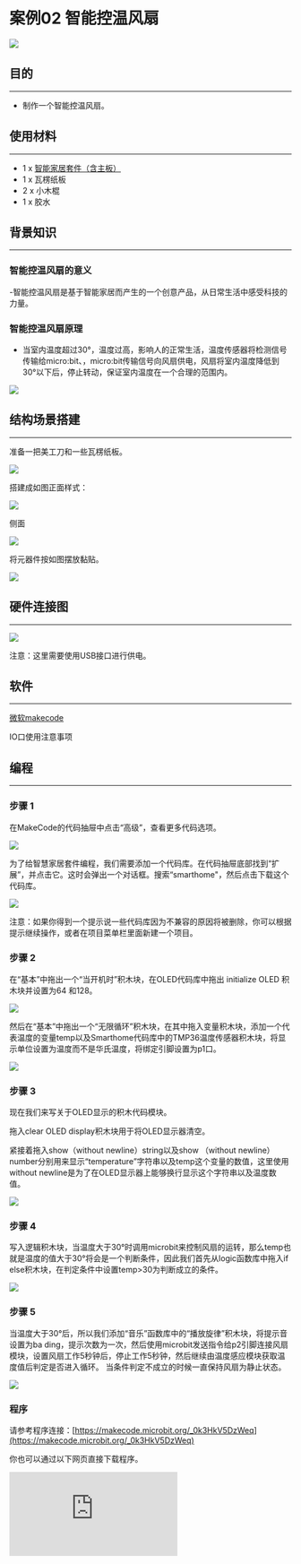 ﻿# 案例02 智能控温风扇

![](https://wiki-media-ef.oss-cn-hongkong.aliyuncs.com/docs/microbit/wisdom-life/microbit-smart-home-kit/images/abtHWmp.jpg)

## 目的
---

- 制作一个智能控温风扇。

## 使用材料
---
- 1 x [智能家居套件（含主板）](https://item.taobao.com/item.htm?ft=t&id=609328225464)
- 1 x 瓦楞纸板
- 2 x 小木棍
- 1 x 胶水

## 背景知识
---
### 智能控温风扇的意义

-智能控温风扇是基于智能家居而产生的一个创意产品，从日常生活中感受科技的力量。

### 智能控温风扇原理

- 当室内温度超过30°，温度过高，影响人的正常生活，温度传感器将检测信号传输给micro:bit、，micro:bit传输信号向风扇供电，风扇将室内温度降低到30°以下后，停止转动，保证室内温度在一个合理的范围内。

![](https://wiki-media-ef.oss-cn-hongkong.aliyuncs.com/docs/microbit/wisdom-life/microbit-smart-home-kit/images/5pTLyHl.png)

## 结构场景搭建
---
准备一把美工刀和一些瓦楞纸板。

![](https://wiki-media-ef.oss-cn-hongkong.aliyuncs.com/docs/microbit/wisdom-life/microbit-smart-home-kit/images/PuJE7uj.jpg)

搭建成如图正面样式：

![](https://wiki-media-ef.oss-cn-hongkong.aliyuncs.com/docs/microbit/wisdom-life/microbit-smart-home-kit/images/5sc9bid.jpg)

侧面

![](https://wiki-media-ef.oss-cn-hongkong.aliyuncs.com/docs/microbit/wisdom-life/microbit-smart-home-kit/images/hvnmUhO.jpg)

将元器件按如图摆放黏贴。

![](https://wiki-media-ef.oss-cn-hongkong.aliyuncs.com/docs/microbit/wisdom-life/microbit-smart-home-kit/images/C1lu2Vz.jpg)

## 硬件连接图
---

![](https://wiki-media-ef.oss-cn-hongkong.aliyuncs.com/docs/microbit/wisdom-life/microbit-smart-home-kit/images/mMMXChQ.png)

注意：这里需要使用USB接口进行供电。


## 软件
---
[微软makecode](https://makecode.microbit.org/#)

IO口使用注意事项
## 编程
---
### 步骤 1
在MakeCode的代码抽屉中点击“高级”，查看更多代码选项。

![](https://wiki-media-ef.oss-cn-hongkong.aliyuncs.com/docs/microbit/wisdom-life/microbit-smart-home-kit/images/smart_home_kit_case_01_01.png)

为了给智慧家居套件编程，我们需要添加一个代码库。在代码抽屉底部找到“扩展”，并点击它。这时会弹出一个对话框。搜索“smarthome"，然后点击下载这个代码库。

![](https://wiki-media-ef.oss-cn-hongkong.aliyuncs.com/docs/microbit/wisdom-life/microbit-smart-home-kit/images/smart_home_kit_case_01_02.png)


注意：如果你得到一个提示说一些代码库因为不兼容的原因将被删除，你可以根据提示继续操作，或者在项目菜单栏里面新建一个项目。

### 步骤 2
在“基本”中拖出一个“当开机时”积木块，在OLED代码库中拖出 initialize OLED 积木块并设置为64 和128。

![](https://wiki-media-ef.oss-cn-hongkong.aliyuncs.com/docs/microbit/wisdom-life/microbit-smart-home-kit/images/smart_home_kit_case_02_03.png)

然后在“基本”中拖出一个“无限循环”积木块，在其中拖入变量积木块，添加一个代表温度的变量temp以及Smarthome代码库中的TMP36温度传感器积木块，将显示单位设置为温度而不是华氏温度，将绑定引脚设置为p1口。

![](https://wiki-media-ef.oss-cn-hongkong.aliyuncs.com/docs/microbit/wisdom-life/microbit-smart-home-kit/images/smart_home_kit_case_02_04.png)

### 步骤 3

现在我们来写关于OLED显示的积木代码模块。

拖入clear OLED display积木块用于将OLED显示器清空。

紧接着拖入show（without newline）string以及show （without newline）number分别用来显示“temperature”字符串以及temp这个变量的数值，这里使用without newline是为了在OLED显示器上能够换行显示这个字符串以及温度数值。

![](https://wiki-media-ef.oss-cn-hongkong.aliyuncs.com/docs/microbit/wisdom-life/microbit-smart-home-kit/images/smart_home_kit_case_02_05.png)

### 步骤 4

写入逻辑积木块，当温度大于30°时调用microbit来控制风扇的运转，那么temp也就是温度的值大于30°将会是一个判断条件，因此我们首先从logic函数库中拖入if else积木块，在判定条件中设置temp>30为判断成立的条件。

![](https://wiki-media-ef.oss-cn-hongkong.aliyuncs.com/docs/microbit/wisdom-life/microbit-smart-home-kit/images/smart_home_kit_case_02_06.png)

### 步骤 5

当温度大于30°后，所以我们添加“音乐”函数库中的“播放旋律”积木块，将提示音设置为ba ding，提示次数为一次，然后使用microbit发送指令给p2引脚连接风扇模块，设置风扇工作5秒钟后，停止工作5秒钟，然后继续由温度感应模块获取温度值后判定是否进入循环。
当条件判定不成立的时候一直保持风扇为静止状态。

![](https://wiki-media-ef.oss-cn-hongkong.aliyuncs.com/docs/microbit/wisdom-life/microbit-smart-home-kit/images/smart_home_kit_case_02_07.png)

### 程序


请参考程序连接：[https://makecode.microbit.org/_0k3HkV5DzWeq](https://makecode.microbit.org/_0k3HkV5DzWeq)

你也可以通过以下网页直接下载程序。

<div
    style={{
        position: 'relative',
        paddingBottom: '60%',
        overflow: 'hidden',
    }}
>
    <iframe
        src="https://makecode.microbit.org/_0k3HkV5DzWeq"
        frameborder="0"
        sandbox="allow-popups allow-forms allow-scripts allow-same-origin"
        style={{
            position: 'absolute',
            width: '100%',
            height: '100%',
        }}
    />
</div>

## 结论
---
当温度大于30时，蜂鸣器发出ba ding，随后小风扇开始转动，达到给房间内降温的功效。

![](https://wiki-media-ef.oss-cn-hongkong.aliyuncs.com/docs/microbit/wisdom-life/microbit-smart-home-kit/images/mv5oVws.jpg)

当温度低于30度时，小风扇停止转动，室内的温度在一个正常的范围。

![](https://wiki-media-ef.oss-cn-hongkong.aliyuncs.com/docs/microbit/wisdom-life/microbit-smart-home-kit/images/Rtptdzw.jpg)

## 思考
---
如何将调整风扇的速度，来控制给室内降温的速度。

## 常见问题
---
1.按照案例制作后，风扇不转动或者风扇不停转动？
- 只连接USB供电且不接入电池盒，此时读值正常，但是当温度值超过设定阈值时，风扇并不工作；
- 只连接电池盒不接入USB供电，风扇转动，但读取的温度值偏高
- 同时连接电池盒以及USB供电，风扇转动，读取的温度值正常
- 应在风扇停止转动时读取温度
- 使用了micro:bit V2，应该使用micro:bit V1，当必须使用micro:bit V2时，应该使用最新版本的sensor:bit，并使用扩展板上的USB接口进行供电。使用sensor:bit上面的USB进行供电，上面的稳压芯片可以提供1A的电流，理论来说完全可以使风扇正常转动，如果无法转动，请排查USB输入电流是否足够，一般电脑USB提供的500Ma的电流就可带动电机转动，保证外部输入电流足够的情况下，风扇还是无法转动，请排查micro:bit或者sensor:bit是否损坏。

## 相关阅读
---
